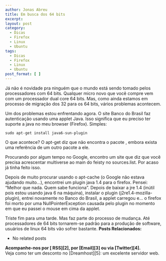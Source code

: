 ```yaml
---
author: Jonas Abreu
title: Em busca dos 64 bits
excerpt:
layout: post
category:
  - Dicas
  - Firefox
  - Linux
  - Ubuntu
tags:
  - Dicas
  - Firefox
  - Linux
  - Ubuntu
post_format: [ ]
---
```

Já não é novidade pra ninguém que o mundo está sendo tomado pelos processadores com 64 bits. Qualquer micro novo que você compre vem com um processador dual core 64 bits. Mas, como ainda estamos em processo de migração dos 32 para os 64 bits, vários problemas acontecem.

Um dos problemas estou enfrentando agora. O site Banco do Brasil faz autenticação usando uma applet Java. Isso significa que eu preciso ter suporte a java no meu browser (Firefox). Simples:

    
    sudo apt-get install java6-sun-plugin
    

O que acontece? O apt-get diz que não encontra o pacote , embora exista uma referência de um outro pacote a ele. 

Procurando por algum tempo no Google, encontro um site que diz que você precisa acrescentar multiverse ao main do feisty no sources.list. Por acaso já tinha feito isso.

Depois de muito procurar usando o apt-cache (o Google não estava ajudando muito…), encontrei um plugin java 1.4 para o firefox. Pensei: “Melhor que nada. Quem sabe funciona”. Depois de baixar a jre 1.4 (inútil pois estou usando java 6 na máquina), instalar o plugin (j2re1.4-mozilla-plugin), entrei novamente no Banco do Brasil, a applet carregou e… o firefox foi morto por uma NullPointerException causada pelo plugin no momento em que eu passei o mouse em cima da applet.

Triste fim para uma tarde. Mas faz parte do processo de mudança. Até processadores de 64 bits tornarem-se padrão para a produção de software, usuários de linux 64 bits vão sofrer bastante. 
**Posts Relacionados:** 
*   No related posts









**Acompanhe-nos por [ RSS][2], por [Email][3] ou via [Twitter][4].**  
Veja como ter um desconto no [Dreamhost][5]: um excelente servidor web.






